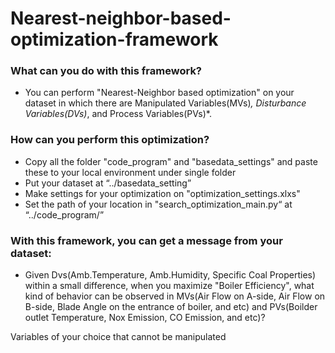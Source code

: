 # Nearest-neighbor-based-optimization-framework

### What can you do with this framework?
* You can perform "Nearest-Neighbor based optimization" on your dataset in which there are Manipulated Variables(MVs)*, Disturbance Variables(DVs)*, and Process Variables(PVs)*.

### How can you perform this optimization?
* Copy all the folder "code_program" and "basedata_settings" and paste these to your local environment under single folder
* Put your dataset at “../basedata_setting”
* Make settings for your optimization on "optimization_settings.xlxs"
* Set the path of your location in "search_optimization_main.py“ at “../code_program/”


### With this framework, you can get a message from your dataset: 
* Given Dvs(Amb.Temperature, Amb.Humidity, Specific Coal Properties) within a small difference, when you maximize "Boiler Efficiency", what kind of behavior can be observed in MVs(Air Flow on A-side, Air Flow on B-side, Blade Angle on the entrance of boiler, and etc) and 
PVs(Boilder outlet Temperature, Nox Emission, CO Emission, and etc)? 


Variables of your choice that cannot be manipulated
